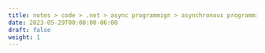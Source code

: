 ```yaml
---
title: notes > code > .net > async programmign > asynchronous programming model (APM) (iasyncresult)
date: 2023-05-29T00:00:00-06:00
draft: false
weight: 1
---
```

